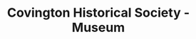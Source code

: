 ---
layout: repo
title: "Covington Historical Society - Museum"
id: 24273
permalink: repos/24273/
---